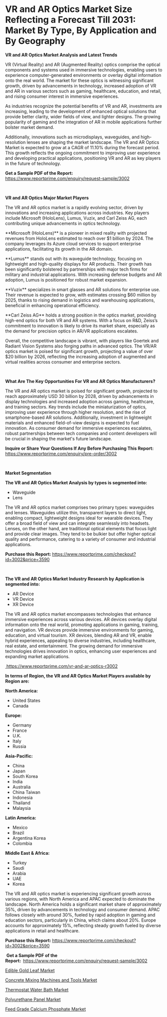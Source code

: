 <p><h1>VR and AR Optics Market Size Reflecting a Forecast Till 2031: Market By Type, By Application and By Geography</h1></p><p><strong>VR and AR Optics Market Analysis and Latest Trends</strong></p>
<p><p>VR (Virtual Reality) and AR (Augmented Reality) optics comprise the optical components and systems used in immersive technologies, enabling users to experience computer-generated environments or overlay digital information onto the real world. The market for these optics is witnessing significant growth, driven by advancements in technology, increased adoption of VR and AR in various sectors such as gaming, healthcare, education, and retail, and rising consumer interest in immersive experiences.</p><p>As industries recognize the potential benefits of VR and AR, investments are increasing, leading to the development of enhanced optical solutions that provide better clarity, wider fields of view, and lighter designs. The growing popularity of gaming and the integration of AR in mobile applications further bolster market demand.</p><p>Additionally, innovations such as microdisplays, waveguides, and high-resolution lenses are shaping the market landscape. The VR and AR Optics Market is expected to grow at a CAGR of 11.10% during the forecast period. This growth reflects the ongoing commitment to improving user experience and developing practical applications, positioning VR and AR as key players in the future of technology.</p></p>
<p><strong>Get a Sample PDF of the Report:&nbsp;</strong> <a href="https://www.reportprime.com/enquiry/request-sample/3002">https://www.reportprime.com/enquiry/request-sample/3002</a></p>
<p>&nbsp;</p>
<p><strong>VR and AR Optics Major Market Players</strong></p>
<p><p>The VR and AR optics market is a rapidly evolving sector, driven by innovations and increasing applications across industries. Key players include Microsoft (HoloLens), Lumus, Vuzix, and Carl Zeiss AG, each contributing unique advancements in optics technology.</p><p>**Microsoft (HoloLens)** is a pioneer in mixed reality with projected revenues from HoloLens estimated to reach over $1 billion by 2024. The company leverages its Azure cloud services to support enterprise applications, facilitating its growth in the AR domain.</p><p>**Lumus** stands out with its waveguide technology, focusing on lightweight and high-quality displays for AR products. Their growth has been significantly bolstered by partnerships with major tech firms for military and industrial applications. With increasing defense budgets and AR adoption, Lumus is positioned for robust market expansion.</p><p>**Vuzix** specializes in smart glasses and AR solutions for enterprise use. Their revenue is expected to grow, with estimates crossing $60 million by 2025, thanks to rising demand in logistics and warehousing applications, beneficial in enhancing operational efficiency.</p><p>**Carl Zeiss AG** holds a strong position in the optics market, providing high-end optics for both VR and AR systems. With a focus on R&D, Zeiss’s commitment to innovation is likely to drive its market share, especially as the demand for precision optics in AR/VR applications escalates.</p><p>Overall, the competitive landscape is vibrant, with players like Goertek and Radiant Vision Systems also forging paths in advanced optics. The VR/AR optics market is poised for significant growth, projecting a value of over $20 billion by 2026, reflecting the increasing adoption of augmented and virtual realities across consumer and enterprise sectors.</p></p>
<p>&nbsp;</p>
<p><strong>What Are The Key Opportunities For VR and AR Optics Manufacturers?</strong></p>
<p><p>The VR and AR optics market is poised for significant growth, projected to reach approximately USD 30 billion by 2028, driven by advancements in display technologies and increased adoption across gaming, healthcare, and training sectors. Key trends include the miniaturization of optics, improving user experience through higher resolution, and the rise of smartphone-based AR solutions. Additionally, investment in lightweight materials and enhanced field-of-view designs is expected to fuel innovation. As consumer demand for immersive experiences escalates, robust partnerships between tech companies and content developers will be crucial in shaping the market's future landscape.</p></p>
<p><strong>Inquire or Share Your Questions If Any Before Purchasing This Report:</strong> <a href="https://www.reportprime.com/enquiry/pre-order/3002">https://www.reportprime.com/enquiry/pre-order/3002</a></p>
<p>&nbsp;</p>
<p><strong>Market Segmentation</strong></p>
<p><strong>The VR and AR Optics Market Analysis by types is segmented into:</strong></p>
<p><ul><li>Waveguide</li><li>Lens</li></ul></p>
<p><p>The VR and AR optics market comprises two primary types: waveguides and lenses. Waveguides utilize thin, transparent layers to direct light, enabling compact, lightweight designs ideal for wearable devices. They offer a broad field of view and can integrate seamlessly into headsets. Lenses, on the other hand, are traditional optical elements that focus light and provide clear images. They tend to be bulkier but offer higher optical quality and performance, catering to a variety of consumer and industrial applications.</p></p>
<p><strong>Purchase this Report:&nbsp;</strong><a href="https://www.reportprime.com/checkout?id=3002&price=3590">https://www.reportprime.com/checkout?id=3002&price=3590</a></p>
<p>&nbsp;</p>
<p><strong>The VR and AR Optics Market Industry Research by Application is segmented into:</strong></p>
<p><ul><li>AR Device</li><li>VR Device</li><li>XR Device</li></ul></p>
<p><p>The VR and AR optics market encompasses technologies that enhance immersive experiences across various devices. AR devices overlay digital information onto the real world, promoting applications in gaming, training, and navigation. VR devices provide immersive environments for gaming, education, and virtual tourism. XR devices, blending AR and VR, enable hybrid experiences, appealing to diverse industries, including healthcare, real estate, and entertainment. The growing demand for immersive technologies drives innovation in optics, enhancing user experiences and expanding market applications.</p></p>
<p><a href="https://www.reportprime.com/vr-and-ar-optics-r3002">&nbsp;https://www.reportprime.com/vr-and-ar-optics-r3002</a></p>
<p><strong>In terms of Region, the VR and AR Optics Market Players available by Region are:</strong></p>
<p>
    <p> <strong> North America: </strong>
        <ul>
            <li>United States</li>
            <li>Canada</li>
        </ul>
        </p> 
    <p> <strong> Europe: </strong>
        <ul>
            <li>Germany</li>
            <li>France</li>
            <li>U.K.</li>
            <li>Italy</li>
            <li>Russia</li>
        </ul>
        </p> 
    <p> <strong> Asia-Pacific: </strong>
        <ul>
            <li>China</li>
            <li>Japan</li>
            <li>South Korea</li>
            <li>India</li>
            <li>Australia</li>
            <li>China Taiwan</li>
            <li>Indonesia</li>
            <li>Thailand</li>
            <li>Malaysia</li>
        </ul>
        </p> 
    <p> <strong> Latin America: </strong>
        <ul>
            <li>Mexico</li>
            <li>Brazil</li>
            <li>Argentina Korea</li>
            <li>Colombia</li>
        </ul>
        </p> 
    <p> <strong> Middle East & Africa: </strong>
        <ul>
            <li>Turkey</li>
            <li>Saudi</li>
            <li>Arabia</li>
            <li>UAE</li>
            <li>Korea</li>
        </ul>
    </p>
    </p>
<p><p>The VR and AR optics market is experiencing significant growth across various regions, with North America and APAC expected to dominate the landscape. North America holds a significant market share of approximately 35%, driven by advancements in technology and consumer demand. APAC follows closely with around 30%, fueled by rapid adoption in gaming and education sectors, particularly in China, which claims about 20%. Europe accounts for approximately 15%, reflecting steady growth fueled by diverse applications in retail and healthcare.</p></p>
<p><strong>Purchase this Report: </strong><a href="https://www.reportprime.com/checkout?id=3002&price=3590">https://www.reportprime.com/checkout?id=3002&price=3590</a></p>
<p>&nbsp;<strong>Get a Sample PDF of the Report:&nbsp;&nbsp;</strong><a href="https://www.reportprime.com/enquiry/request-sample/3002">https://www.reportprime.com/enquiry/request-sample/3002</a></p>
<p><strong></strong></p>
<p><p><a href="https://www.linkedin.com/pulse/in-depth-analysis-global-edible-gold-leaf-market-scope-its-x4hcf?trackingId=IVhm1QLoTQWALGAjyY3HWQ%3D%3D">Edible Gold Leaf Market</a></p><p><a href="https://issuu.com/reportprime-2/docs/concrete-mixing-machines-and-tools-_897d1dea0e1121">Concrete Mixing Machines and Tools Market</a></p><p><a href="https://www.linkedin.com/pulse/thermostat-water-bath-market-trends-focusing-insight-2mwme?trackingId=rLmMKVrlTOm%2BoliEcmPeig%3D%3D">Thermostat Water Bath Market</a></p><p><a href="https://www.linkedin.com/pulse/polyurethane-panel-industry-sector-new-technologies-market-oa20e?trackingId=nWpxXheKS7qBwigB4t9lgg%3D%3D">Polyurethane Panel Market</a></p><p><a href="https://issuu.com/reportprime-2/docs/feed-grade-calcium-phosphate-market_7547fa7817885b">Feed Grade Calcium Phosphate Market</a></p></p>